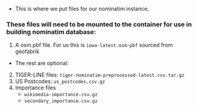 - This is where we put files for our nominatim instance. 

### These files will need to be mounted to the container for use in building nominatim database:
1. A osm.pbf file. For us this is `iowa-latest.osm-pbf` sourced from geofabrik

- The rest are optional:

2. TIGER-LINE files: `tiger-nominatim-preprocessed-latest.csv.tar.gz`
3. US Postcodes: `us_postcodes.csv.gz`
4. Importance files
    - `wikimedia-importance.csv.gz`
    - `secondary_importance.csv.gz`

